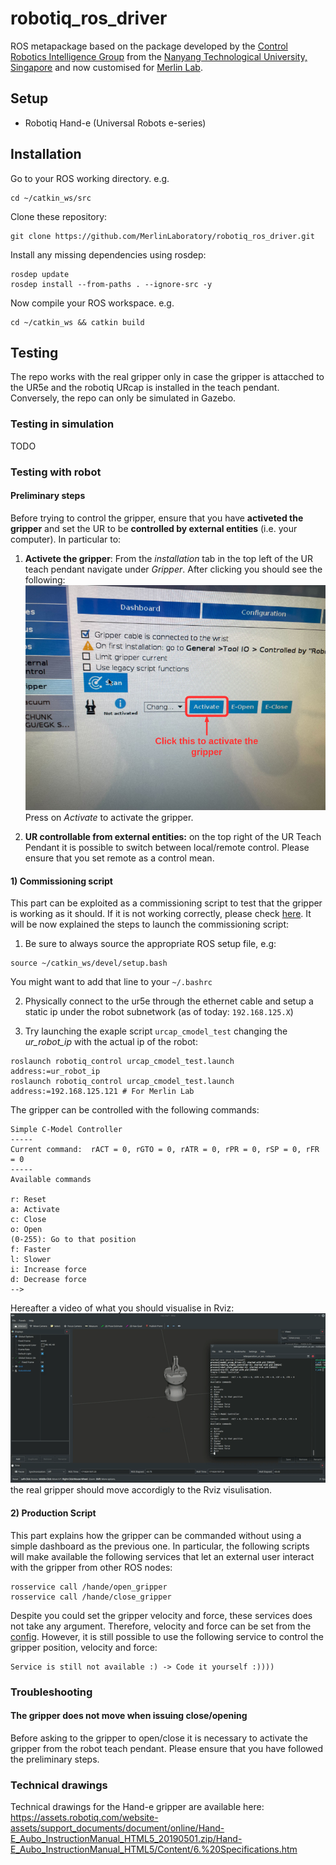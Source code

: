 # robotiq_ros_driver

ROS metapackage based on the package developed by the [Control Robotics Intelligence Group](http://www.ntu.edu.sg/home/cuong/) from the [Nanyang Technological University, Singapore](http://www.ntu.edu.sg) and now customised for [Merlin Lab](http://merlin.deib.polimi.it/).

## Setup

  * Robotiq Hand-e (Universal Robots e-series)

## Installation

Go to your ROS working directory. e.g.
```{bash}
cd ~/catkin_ws/src
```

Clone these repository:
```{bash}
git clone https://github.com/MerlinLaboratory/robotiq_ros_driver.git
```

Install any missing dependencies using rosdep:
```{bash}
rosdep update
rosdep install --from-paths . --ignore-src -y
```

Now compile your ROS workspace. e.g.
```{bash}
cd ~/catkin_ws && catkin build
```

## Testing

The repo works with the real gripper only in case the gripper is attacched to the UR5e and the robotiq URcap is installed in the teach pendant. Conversely, the repo can only be simulated in Gazebo.

### Testing in simulation

TODO

### Testing with robot
#### Preliminary steps
Before trying to control the gripper, ensure that you have **activeted the gripper** and set the UR to be **controlled by external entities** (i.e. your computer). In particular to: 

1) **Activete the gripper**: From the *installation* tab in the top left of the UR teach pendant navigate under *Gripper*. After clicking you should see the following:
![Testing the gripper](Doc/images/activate.png)
Press on *Activate* to activate the gripper.

2) **UR controllable from external entities:** on the top right of the UR Teach Pendant it is possible to switch between local/remote control. Please ensure that you set remote as a control mean.

#### 1) Commissioning script
This part can be exploited as a commissioning script to test that the gripper is working as it should. If it is not working correctly, please check [here](#troubleshooting).
It will be now explained the steps to launch the commissioning script:
1) Be sure to always source the appropriate ROS setup file, e.g:
```{bash}
source ~/catkin_ws/devel/setup.bash
```
You might want to add that line to your `~/.bashrc`

2) Physically connect to the ur5e through the ethernet cable and setup a static ip under the robot subnetwork (as of today: `192.168.125.X`)

3) Try launching the exaple script `urcap_cmodel_test` changing the *ur_robot_ip* with the actual ip of the robot:
```{bash}
roslaunch robotiq_control urcap_cmodel_test.launch address:=ur_robot_ip 
roslaunch robotiq_control urcap_cmodel_test.launch address:=192.168.125.121 # For Merlin Lab
```
The gripper can be controlled with the following commands:
```
Simple C-Model Controller
-----
Current command:  rACT = 0, rGTO = 0, rATR = 0, rPR = 0, rSP = 0, rFR = 0
-----
Available commands

r: Reset
a: Activate
c: Close
o: Open
(0-255): Go to that position
f: Faster
l: Slower
i: Increase force
d: Decrease force
-->
```
Hereafter a video of what you should visualise in Rviz:
![Testing the gripper](Doc/images/testing.gif)
the real gripper should move accordigly to the Rviz visulisation.

#### 2) Production Script
This part explains how the gripper can be commanded without using a simple dashboard as the previous one. In particular, the following scripts will make available the following services that let an external user interact with the gripper from other ROS nodes:

```{bash}
rosservice call /hande/open_gripper 
rosservice call /hande/close_gripper
```

Despite you could set the gripper velocity and force, these services does not take any argument. Therefore, velocity and force can be set from the [config](robotiq_control/config/gripper_params.yaml). However, it is still possible to use the following service to control the gripper position, velocity and force:

```{bash}
Service is still not available :) -> Code it yourself :))))
```

### Troubleshooting
#### The gripper does not move when issuing close/opening
Before asking to the gripper to open/close it is necessary to activate the gripper from the robot teach pendant. Please ensure that you have followed the preliminary steps.

### Technical drawings
Technical drawings for the Hand-e gripper are available here: https://assets.robotiq.com/website-assets/support_documents/document/online/Hand-E_Aubo_InstructionManual_HTML5_20190501.zip/Hand-E_Aubo_InstructionManual_HTML5/Content/6.%20Specifications.htm

